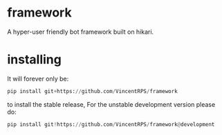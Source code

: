 # framework
A hyper-user friendly bot framework built on hikari.

# installing
It will forever only be:
```py
pip install git+https://github.com/VincentRPS/framework
```
to install the stable release, For the unstable development version please do:
```py
pip install git!https://github.com/VincentRPS/framework@development
